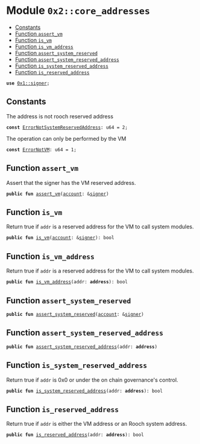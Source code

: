 
<a name="0x2_core_addresses"></a>

# Module `0x2::core_addresses`



-  [Constants](#@Constants_0)
-  [Function `assert_vm`](#0x2_core_addresses_assert_vm)
-  [Function `is_vm`](#0x2_core_addresses_is_vm)
-  [Function `is_vm_address`](#0x2_core_addresses_is_vm_address)
-  [Function `assert_system_reserved`](#0x2_core_addresses_assert_system_reserved)
-  [Function `assert_system_reserved_address`](#0x2_core_addresses_assert_system_reserved_address)
-  [Function `is_system_reserved_address`](#0x2_core_addresses_is_system_reserved_address)
-  [Function `is_reserved_address`](#0x2_core_addresses_is_reserved_address)


<pre><code><b>use</b> <a href="">0x1::signer</a>;
</code></pre>



<a name="@Constants_0"></a>

## Constants


<a name="0x2_core_addresses_ErrorNotSystemReservedAddress"></a>

The address is not rooch reserved address


<pre><code><b>const</b> <a href="core_addresses.md#0x2_core_addresses_ErrorNotSystemReservedAddress">ErrorNotSystemReservedAddress</a>: u64 = 2;
</code></pre>



<a name="0x2_core_addresses_ErrorNotVM"></a>

The operation can only be performed by the VM


<pre><code><b>const</b> <a href="core_addresses.md#0x2_core_addresses_ErrorNotVM">ErrorNotVM</a>: u64 = 1;
</code></pre>



<a name="0x2_core_addresses_assert_vm"></a>

## Function `assert_vm`

Assert that the signer has the VM reserved address.


<pre><code><b>public</b> <b>fun</b> <a href="core_addresses.md#0x2_core_addresses_assert_vm">assert_vm</a>(<a href="account.md#0x2_account">account</a>: &<a href="">signer</a>)
</code></pre>



<a name="0x2_core_addresses_is_vm"></a>

## Function `is_vm`

Return true if <code>addr</code> is a reserved address for the VM to call system modules.


<pre><code><b>public</b> <b>fun</b> <a href="core_addresses.md#0x2_core_addresses_is_vm">is_vm</a>(<a href="account.md#0x2_account">account</a>: &<a href="">signer</a>): bool
</code></pre>



<a name="0x2_core_addresses_is_vm_address"></a>

## Function `is_vm_address`

Return true if <code>addr</code> is a reserved address for the VM to call system modules.


<pre><code><b>public</b> <b>fun</b> <a href="core_addresses.md#0x2_core_addresses_is_vm_address">is_vm_address</a>(addr: <b>address</b>): bool
</code></pre>



<a name="0x2_core_addresses_assert_system_reserved"></a>

## Function `assert_system_reserved`



<pre><code><b>public</b> <b>fun</b> <a href="core_addresses.md#0x2_core_addresses_assert_system_reserved">assert_system_reserved</a>(<a href="account.md#0x2_account">account</a>: &<a href="">signer</a>)
</code></pre>



<a name="0x2_core_addresses_assert_system_reserved_address"></a>

## Function `assert_system_reserved_address`



<pre><code><b>public</b> <b>fun</b> <a href="core_addresses.md#0x2_core_addresses_assert_system_reserved_address">assert_system_reserved_address</a>(addr: <b>address</b>)
</code></pre>



<a name="0x2_core_addresses_is_system_reserved_address"></a>

## Function `is_system_reserved_address`

Return true if <code>addr</code> is 0x0 or under the on chain governance's control.


<pre><code><b>public</b> <b>fun</b> <a href="core_addresses.md#0x2_core_addresses_is_system_reserved_address">is_system_reserved_address</a>(addr: <b>address</b>): bool
</code></pre>



<a name="0x2_core_addresses_is_reserved_address"></a>

## Function `is_reserved_address`

Return true if <code>addr</code> is either the VM address or an Rooch system address.


<pre><code><b>public</b> <b>fun</b> <a href="core_addresses.md#0x2_core_addresses_is_reserved_address">is_reserved_address</a>(addr: <b>address</b>): bool
</code></pre>
